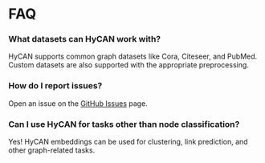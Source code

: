 # FAQ

### What datasets can HyCAN work with?
HyCAN supports common graph datasets like Cora, Citeseer, and PubMed. Custom datasets are also supported with the appropriate preprocessing.

### How do I report issues?
Open an issue on the [GitHub Issues](https://github.com/rfc391/HyCAN/issues) page.

### Can I use HyCAN for tasks other than node classification?
Yes! HyCAN embeddings can be used for clustering, link prediction, and other graph-related tasks.
